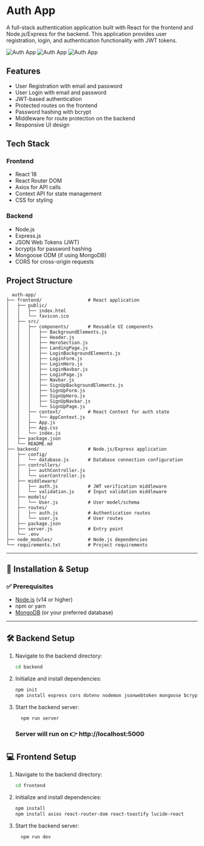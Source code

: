 # Auth App

A full-stack authentication application built with React for the frontend and Node.js/Express for the backend. This application provides user registration, login, and authentication functionality with JWT tokens.

![Auth App](https://img.shields.io/badge/React-18.2.0-blue) ![Auth App](https://img.shields.io/badge/Node.js-Express-green) ![Auth App](https://img.shields.io/badge/JWT-Authentication-orange)

## Features

- User Registration with email and password
- User Login with email and password
- JWT-based authentication
- Protected routes on the frontend
- Password hashing with bcrypt
- Middleware for route protection on the backend
- Responsive UI design

## Tech Stack

### Frontend
- React 18
- React Router DOM
- Axios for API calls
- Context API for state management
- CSS for styling

### Backend
- Node.js
- Express.js
- JSON Web Tokens (JWT)
- bcryptjs for password hashing
- Mongoose ODM (if using MongoDB)
- CORS for cross-origin requests

## Project Structure
```
  auth-app/
├── frontend/                 # React application
│   ├── public/
│   │   ├── index.html
│   │   └── favicon.ico
│   ├── src/
│   │   ├── components/       # Reusable UI components
│   │   │   ├── BackgroundElements.js
│   │   │   ├── Header.js
│   │   │   ├── HeroSection.js
│   │   │   ├── LandingPage.js
│   │   │   ├── LoginBackgroundElements.js
│   │   │   ├── LoginForm.js
│   │   │   ├── LoginHero.js
│   │   │   ├── LoginNavbar.js
│   │   │   ├── LoginPage.js
│   │   │   ├── Navbar.js
│   │   │   ├── SignUpBackgroundElements.js
│   │   │   ├── SignUpForm.js
│   │   │   ├── SignUpHero.js
│   │   │   ├── SignUpNavbar.js
│   │   │   └── SignUpPage.js
│   │   ├── context/          # React Context for auth state
│   │   │   └── AppContext.js
│   │   ├── App.js
│   │   ├── App.css
│   │   └── index.js
│   ├── package.json
│   └── README.md
├── backend/                  # Node.js/Express application
│   ├── config/
│   │   └── database.js       # Database connection configuration
│   ├── controllers/
│   │   ├── authController.js
│   │   └── userController.js
│   ├── middleware/
│   │   ├── auth.js           # JWT verification middleware
│   │   └── validation.js     # Input validation middleware
│   ├── models/
│   │   └── User.js           # User model/schema
│   ├── routes/
│   │   ├── auth.js           # Authentication routes
│   │   └── user.js           # User routes
│   ├── package.json
│   ├── server.js             # Entry point
│   └── .env
├── node_modules/             # Node.js dependencies
└── requirements.txt          # Project requirements

```
---
## 🚀 Installation & Setup

### ✅ Prerequisites
- [Node.js](https://nodejs.org/) (v14 or higher)
- npm or yarn
- [MongoDB](https://www.mongodb.com/) (or your preferred database)

---

## 🛠 Backend Setup

1. Navigate to the backend directory:
   ```bash
   cd backend
   ```
2. Initialize and install dependencies:
   ```bash
   npm init
   npm install express cors dotenv nodemon jsonwebtoken mongoose bcryptjs nodemailer cookie-parser
   ```
3. Start the backend server:
   ```bash
     npm run server
   ```
   ### Server will run on 👉 http://localhost:5000

## 💻 Frontend Setup

1. Navigate to the backend directory:
   ```bash
   cd frontend
   ```
2. Initialize and install dependencies:
   ```bash
   npm install
   npm install axios react-router-dom react-toastify lucide-react
   ```
3. Start the backend server:
   ```bash
     npm run dev
   ```
